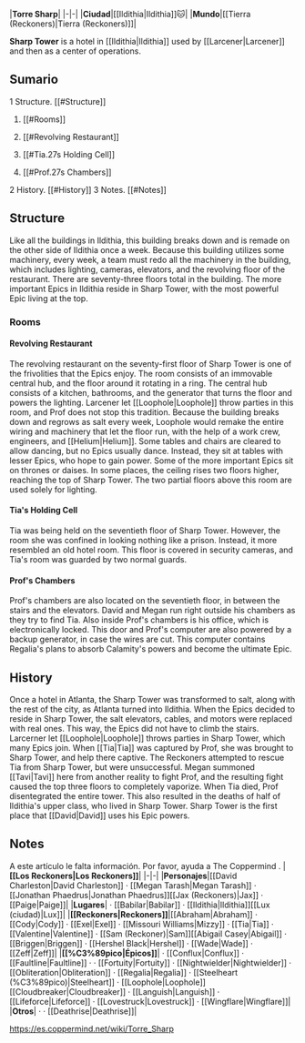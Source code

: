|**Torre Sharp**|
|-|-|
|**Ciudad**|[[Ildithia\|Ildithia]]🐱︎|
|**Mundo**|[[Tierra (Reckoners)\|Tierra (Reckoners)]]|

**Sharp Tower** is a hotel in [[Ildithia\|Ildithia]] used by [[Larcener\|Larcener]] and then  as a center of operations.

## Sumario

1 Structure. [[#Structure]] 

1. [[#Rooms]] 

1. [[#Revolving Restaurant]] 
1. [[#Tia.27s Holding Cell]] 
1. [[#Prof.27s Chambers]] 




2 History. [[#History]] 
3 Notes. [[#Notes]] 


## Structure
Like all the buildings in Ildithia, this building breaks down and is remade on the other side of Ildithia once a week. Because this building utilizes some machinery, every week, a team must redo all the machinery in the building, which includes lighting, cameras, elevators, and the revolving floor of the restaurant. There are seventy-three floors total in the building. The more important Epics in Ildithia reside in Sharp Tower, with the most powerful Epic living at the top.

### Rooms
#### Revolving Restaurant
The revolving restaurant on the seventy-first floor of Sharp Tower is one of the frivolities that the Epics enjoy. The room consists of an immovable central hub, and the floor around it rotating in a ring. The central hub consists of a kitchen, bathrooms, and the generator that turns the floor and powers the lighting. Larcener let [[Loophole\|Loophole]] throw parties in this room, and Prof does not stop this tradition. Because the building breaks down and regrows as salt every week, Loophole would remake the entire wiring and machinery that let the floor run, with the help of a work crew, engineers, and [[Helium\|Helium]].
Some tables and chairs are cleared to allow dancing, but no Epics usually dance. Instead, they sit at tables with lesser Epics, who hope to gain power. Some of the more important Epics sit on thrones or daises.
In some places, the ceiling rises two floors higher, reaching the top of Sharp Tower. The two partial floors above this room are used solely for lighting.

#### Tia's Holding Cell
Tia was being held on the seventieth floor of Sharp Tower. However, the room she was confined in looking nothing like a prison. Instead, it more resembled an old hotel room. This floor is covered in security cameras, and Tia's room was guarded by two normal guards.

#### Prof's Chambers
Prof's chambers are also located on the seventieth floor, in between the stairs and the elevators. David and Megan run right outside his chambers as they try to find Tia. Also inside Prof's chambers is his office, which is electronically locked. This door and Prof's computer are also powered by a backup generator, in case the wires are cut. This computer contains Regalia's plans to absorb Calamity's powers and become the ultimate Epic.

## History
Once a hotel in Atlanta, the Sharp Tower was transformed to salt, along with the rest of the city, as Atlanta turned into Ildithia. When the Epics decided to reside in Sharp Tower, the salt elevators, cables, and motors were replaced with real ones. This way, the Epics did not have to climb the stairs. Larcerner let [[Loophole\|Loophole]] throws parties in Sharp Tower, which many Epics join.
When [[Tia\|Tia]] was captured by Prof, she was brought to Sharp Tower, and help there captive. The Reckoners attempted to rescue Tia from Sharp Tower, but were unsuccessful. Megan summoned [[Tavi\|Tavi]] here from another reality to fight Prof, and the resulting fight caused the top three floors to completely vaporize. When Tia died, Prof disentegrated the entire tower. This also resulted in the deaths of half of Ildithia's upper class, who lived in Sharp Tower.
Sharp Tower is the first place that [[David\|David]] uses his Epic powers.

## Notes

A este artículo le falta información. Por favor, ayuda a The Coppermind .
|**[[Los Reckoners\|Los Reckoners]]**|
|-|-|
|**Personajes**|[[David Charleston\|David Charleston]] · [[Megan Tarash\|Megan Tarash]] · [[Jonathan Phaedrus\|Jonathan Phaedrus]][[Jax (Reckoners)\|Jax]] · [[Paige\|Paige]]|
|**Lugares**| · [[Babilar\|Babilar]] · [[Ildithia\|Ildithia]][[Lux (ciudad)\|Lux]]|
|**[[Reckoners\|Reckoners]]**|[[Abraham\|Abraham]] · [[Cody\|Cody]] · [[Exel\|Exel]] · [[Missouri Williams\|Mizzy]] · [[Tia\|Tia]] · [[Valentine\|Valentine]] · [[Sam (Reckoner)\|Sam]][[Abigail Casey\|Abigail]] · [[Briggen\|Briggen]] · [[Hershel Black\|Hershel]] · [[Wade\|Wade]] · [[Zeff\|Zeff]]|
|**[[%C3%89pico\|Épicos]]**| · [[Conflux\|Conflux]] · [[Faultline\|Faultline]] ·  · [[Fortuity\|Fortuity]] · [[Nightwielder\|Nightwielder]] · [[Obliteration\|Obliteration]] · [[Regalia\|Regalia]] · [[Steelheart (%C3%89pico)\|Steelheart]] · [[Loophole\|Loophole]][[Cloudbreaker\|Cloudbreaker]] · [[Languish\|Languish]] · [[Lifeforce\|Lifeforce]] · [[Lovestruck\|Lovestruck]] · [[Wingflare\|Wingflare]]|
|**Otros**| ·  · [[Deathrise\|Deathrise]]|



https://es.coppermind.net/wiki/Torre_Sharp